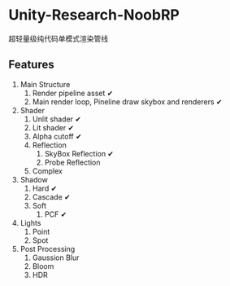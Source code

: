 # Unity-Research-NoobRP

超轻量级纯代码单模式渲染管线



## Features

1. Main Structure
   1. Render pipeline asset  ✔
   2. Main render loop, Pineline draw skybox and renderers ✔
2. Shader
   1. Unlit shader ✔
   2. Lit shader ✔
   3. Alpha cutoff ✔
   4. Reflection
      1. SkyBox Reflection ✔
      2. Probe Reflection
   5. Complex
3. Shadow
   1. Hard ✔
   2. Cascade ✔
   3. Soft
      1. PCF ✔
4. Lights
   1. Point
   2. Spot
5. Post Processing
   1. Gaussion Blur
   2. Bloom
   3. HDR
